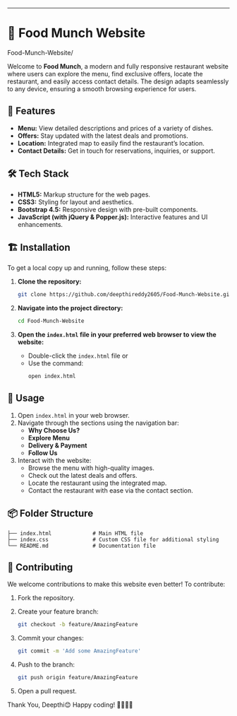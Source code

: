 ---

# 🍔 **Food Munch Website**

Food-Munch-Website/

Welcome to **Food Munch**, a modern and fully responsive restaurant website where users can explore the menu, find exclusive offers, locate the restaurant, and easily access contact details. The design adapts seamlessly to any device, ensuring a smooth browsing experience for users.

## 🚀 **Features**

- **Menu:** View detailed descriptions and prices of a variety of dishes.
- **Offers:** Stay updated with the latest deals and promotions.
- **Location:** Integrated map to easily find the restaurant’s location.
- **Contact Details:** Get in touch for reservations, inquiries, or support.

## 🛠️ **Tech Stack**

- **HTML5:** Markup structure for the web pages.
- **CSS3:** Styling for layout and aesthetics.
- **Bootstrap 4.5:** Responsive design with pre-built components.
- **JavaScript (with jQuery & Popper.js):** Interactive features and UI enhancements.

## 🏗️ **Installation**

To get a local copy up and running, follow these steps:

1. **Clone the repository:**
   ```bash
   git clone https://github.com/deepthireddy2605/Food-Munch-Website.git
   ```

2. **Navigate into the project directory:**
   ```bash
   cd Food-Munch-Website
   ```

3. **Open the `index.html` file in your preferred web browser to view the website:**
   - Double-click the `index.html` file or
   - Use the command:
     ```bash
     open index.html
     ```

## 📖 **Usage**

1. Open `index.html` in your web browser.
2. Navigate through the sections using the navigation bar:
   - **Why Choose Us?**
   - **Explore Menu**
   - **Delivery & Payment**
   - **Follow Us**
3. Interact with the website:
   - Browse the menu with high-quality images.
   - Check out the latest deals and offers.
   - Locate the restaurant using the integrated map.
   - Contact the restaurant with ease via the contact section.

## 📦 **Folder Structure**

```
├── index.html             # Main HTML file
├── index.css              # Custom CSS file for additional styling
└── README.md              # Documentation file
```

## 🤝 **Contributing**

We welcome contributions to make this website even better! To contribute:

1. Fork the repository.

2. Create your feature branch:
   ```bash
   git checkout -b feature/AmazingFeature
   ```
3. Commit your changes:
   ```bash
   git commit -m 'Add some AmazingFeature'
   ```
4. Push to the branch:
   ```bash
   git push origin feature/AmazingFeature
   ```
5. Open a pull request.

Thank You, Deepthi😊
Happy coding! 👨‍💻👩‍💻
